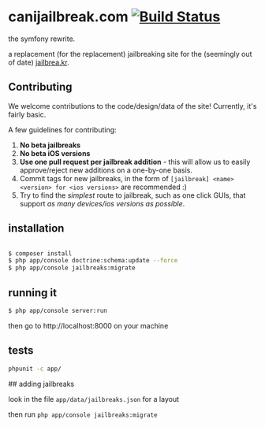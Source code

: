canijailbreak.com [![Build Status](https://travis-ci.org/cj123/symfony-canijailbreak.com.svg?branch=master)](https://travis-ci.org/cj123/symfony-canijailbreak.com)
=================

the symfony rewrite.

a replacement (for the replacement) jailbreaking site for the (seemingly out of date) [jailbrea.kr](http://jailbrea.kr).

## Contributing

We welcome contributions to the code/design/data of the site! Currently, it's fairly basic.

A few guidelines for contributing:

1. **No beta jailbreaks**
2. **No beta iOS versions**
3. **Use one pull request per jailbreak addition** - this will allow us to easily approve/reject new additions on a one-by-one basis.
4. Commit tags for new jailbreaks, in the form of `[jailbreak] <name> <version> for <ios versions>` are recommended :)
5. Try to find the _simplest_ route to jailbreak, such as one click GUIs, that support _as many devices/ios versions as possible_.


## installation

```bash

$ composer install
$ php app/console doctrine:schema:update --force
$ php app/console jailbreaks:migrate

```

## running it

```bash
$ php app/console server:run
```

then go to http://localhost:8000 on your machine

## tests

```bash
phpunit -c app/
```

## adding jailbreaks

look in the file `app/data/jailbreaks.json` for a layout

then run `php app/console jailbreaks:migrate`